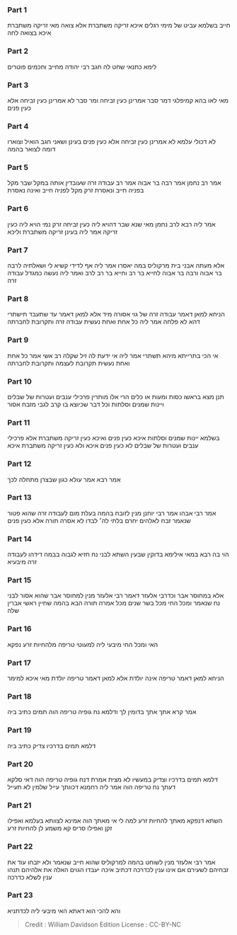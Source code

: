 
### Part 1
חייב בשלמא עביט של מימי רגלים איכא זריקה משתברת אלא צואה מאי זריקה משתברת איכא בצואה לחה

### Part 2
לימא כתנאי שחט לה חגב רבי יהודה מחייב וחכמים פוטרים

### Part 3
מאי לאו בהא קמיפלגי דמר סבר אמרינן כעין זביחה ומר סבר לא אמרינן כעין זביחה אלא כעין פנים

### Part 4
לא דכולי עלמא לא אמרינן כעין זביחה אלא כעין פנים בעינן ושאני חגב הואיל וצוארו דומה לצואר בהמה

### Part 5
אמר רב נחמן אמר רבה בר אבוה אמר רב עבודה זרה שעובדין אותה במקל שבר מקל בפניה חייב ונאסרת זרק מקל לפניה חייב ואינה נאסרת

### Part 6
אמר ליה רבא לרב נחמן מאי שנא שבר דהויא ליה כעין זביחה זרק נמי הויא ליה כעין זריקה אמר ליה בעינן זריקה משתברת וליכא

### Part 7
אלא מעתה אבני בית מרקוליס במה יאסרו אמר ליה אף לדידי קשיא לי ושאלתיה לרבה בר אבוה ורבה בר אבוה לחייא בר רב וחייא בר רב לרב ואמר ליה נעשה כמגדל עבודה זרה

### Part 8
הניחא למאן דאמר עבודה זרה של גוי אסורה מיד אלא למאן דאמר עד שתעבד תישתרי דהא לא פלחה אמר ליה כל אחת ואחת נעשית עבודה זרה ותקרובת לחברתה

### Part 9
אי הכי בתרייתא מיהא תשתרי אמר ליה אי ידעת לה זיל שקלה רב אשי אמר כל אחת ואחת נעשית תקרובת לעצמה ותקרובת לחברתה

### Part 10
תנן מצא בראשו כסות ומעות או כלים הרי אלו מותרין פרכילי ענבים ועטרות של שבלים ויינות שמנים וסלתות וכל דבר שכיוצא בו קרב לגבי מזבח אסור

### Part 11
בשלמא יינות שמנים וסלתות איכא כעין פנים ואיכא כעין זריקה משתברת אלא פרכילי ענבים ועטרות של שבלים לא כעין פנים איכא ולא כעין זריקה משתברת איכא

### Part 12
אמר רבא אמר עולא כגון שבצרן מתחלה לכך

### Part 13
אמר רבי אבהו אמר רבי יוחנן מנין לזובח בהמה בעלת מום לעבודה זרה שהוא פטור שנאמר זבח לאלהים יחרם בלתי לה׳ לבדו לא אסרה תורה אלא כעין פנים

### Part 14
הוי בה רבא במאי אילימא בדוקין שבעין השתא לבני נח חזיא לגבוה בבמה דידהו לעבודה זרה מיבעיא

### Part 15
אלא במחוסר אבר וכדרבי אלעזר דאמר רבי אלעזר מנין למחוסר אבר שהוא אסור לבני נח שנאמר ומכל החי מכל בשר שנים מכל אמרה תורה הבא בהמה שחיין ראשי אברין שלה

### Part 16
האי ומכל החי מיבעי ליה למעוטי טריפה מלהחיות זרע נפקא

### Part 17
הניחא למאן דאמר טריפה אינה יולדת אלא למאן דאמר טריפה יולדת מאי איכא למימר

### Part 18
אמר קרא אתך אתך בדומין לך ודלמא נח גופיה טריפה הוה תמים כתיב ביה

### Part 19
דלמא תמים בדרכיו צדיק כתיב ביה

### Part 20
דלמא תמים בדרכיו וצדיק במעשיו לא מצית אמרת דנח גופיה טריפה הוה דאי סלקא דעתך נח טריפה הוה אמר ליה רחמנא דכוותך עייל שלמין לא תעייל

### Part 21
השתא דנפקא מאתך להחיות זרע למה לי אי מאתך הוה אמינא לצוותא בעלמא ואפילו זקן ואפילו סריס קא משמע לן להחיות זרע

### Part 22
אמר רבי אלעזר מנין לשוחט בהמה למרקוליס שהוא חייב שנאמר ולא יזבחו עוד את זבחיהם לשעירם אם אינו ענין לכדרכה דכתיב איכה יעבדו הגוים האלה את אלהיהם תנהו ענין לשלא כדרכה

### Part 23
והא להכי הוא דאתא האי מיבעי ליה לכדתניא

>Credit : William Davidson Edition
>License : CC-BY-NC